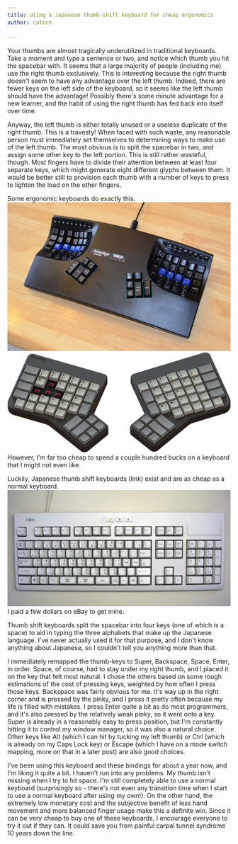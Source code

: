 ```yaml
---
title: Using a Japanese thumb-shift keyboard for cheap ergonomics
author: catern

---
```


Your thumbs are almost tragically underutilized in traditional keyboards.
Take a moment and type a sentence or two, and notice which thumb you hit the spacebar with.
It seems that a large majority of people (including me) use the right thumb exclusively.
This is interesting because the right thumb doesn't seem to have any advantage over the left thumb.
Indeed, there are fewer keys on the left side of the keyboard, so it seems like the left thumb should have the advantage!
Possibly there's some minute advantage for a new learner, and the habit of using the right thumb has fed back into itself over time.

Anyway, the left thumb is either totally unused or a useless duplicate of the right thumb.
This is a travesty!
When faced with such waste, any reasonable person must immediately set themselves to determining ways to make use of the left thumb.
The most obvious is to split the spacebar in two, and assign some other key to the left portion.
This is still rather wasteful, though.
Most fingers have to divide their attention between at least four separate keys, which might generate eight different glyphs between them.
It would be better still to provision each thumb with a number of keys to press to lighten the load on the other fingers.

Some ergonomic keyboards do exactly this.
![Kinesis Advantage](/images/kinesis.jpg)
![Ergodox](/images/ergodox.jpg)
However, I'm far too cheap to spend a couple hundred bucks on a keyboard that I might not even like.

Luckily, Japanese thumb shift keyboards (link) exist and are as cheap as a normal keyboard.
![Japanese thumb shift keyboard](/images/thumb-shift.jpg)
I paid a few dollars on eBay to get mine.

Thumb shift keyboards split the spacebar into four keys (one of which is a space) to aid in typing the three alphabets that make up the Japanese language.
I've never actually used it for that purpose, and I don't know anything about Japanese, so I couldn't tell you anything more than that.

I immediately remapped the thumb-keys to Super, Backspace, Space, Enter, in order.
Space, of course, had to stay under my right thumb, and I placed it on the key that felt most natural.
I chose the others based on some rough estimations of the cost of pressing keys, weighted by how often I press those keys.
Backspace was fairly obvious for me.
It's way up in the right corner and is pressed by the pinky, and I press it pretty often because my life is filled with mistakes.
I press Enter quite a bit as do most programmers, and it's also pressed by the relatively weak pinky, so it went onto a key.
Super is already in a reasonably easy to press position, but I'm constantly hitting it to control my window manager, so it was also a natural choice.
Other keys like Alt (which I can hit by tucking my left thumb)
or Ctrl (which is already on my Caps Lock key)
or Escape (which I have on a mode switch mapping, more on that in a later post) are also good choices.

I've been using this keyboard and these bindings for about a year now, and I'm liking it quite a bit.
I haven't run into any problems.
My thumb isn't missing when I try to hit space.
I'm still completely able to use a normal keyboard
(surprisingly so - there's not even any transition time when I start to use a normal keyboard after using my own!).
On the other hand, the extremely low monetary cost and the subjective benefit of less hand movement and more balanced finger usage make this a definite win.
Since it can be very cheap to buy one of these keyboards, I encourage everyone to try it out if they can.
It could save you from painful carpal tunnel syndrome 10 years down the line.
